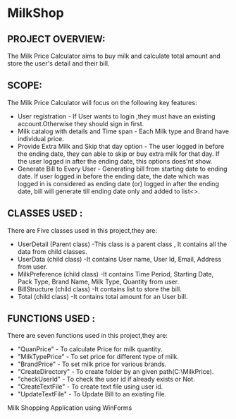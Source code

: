 # MilkShop
## PROJECT OVERVIEW:
The Milk Price Calculator aims to buy milk and calculate total amount and store the user's detail and their bill.

## SCOPE:
The Milk Price Calculator will focus on the following key features:
- User registration - If User wants to login ,they must have an existing account.Otherwise they should sign in first.
- Milk catalog with details and Time span - Each Milk type and Brand have individual price. 
- Provide Extra Milk and Skip that day option - The user logged in before the ending date, they can able to skip or buy extra milk for that day. If the user logged in after the ending date, this options does'nt show.
- Generate Bill to Every User - Generating bill from starting date to ending date. If user logged in before the ending date, the date which was logged in is considered as ending date (or) logged in after the ending date, bill will generate till ending date only and added to list<>. 

## CLASSES USED :
There are Five classes used in this project,they are:
- UserDetail (Parent class) -This class is a parent class , It contains all the data from child classes.
- UserData (child class) -It contains User name, User Id, Email, Address from user.
- MilkPreference (child class) -It contains Time Period, Starting Date, Pack Type, Brand Name, Milk Type, Quantity from user.
- BillStructure (child class) -It contains list<BillStructure> to store the bill.
- Total (child class) -It contains total amount for an User bill.

## FUNCTIONS USED :
There are seven functions used in this project,they are:
- "QuanPrice" - To calculate Price for milk quantity.
- "MilkTypePrice" - To set price for different type of milk.
- "BrandPrice" - To set milk price for various brands.
- "CreateDirectory" - To create folder by an given path(C:\\MilkPrice).
- "checkUserId" - To check the user id if already exists or Not.
- "CreateTextFile" - To create text file using user id.
- "UpdateTextFile" - To Update Bill to an existing file.

Milk Shopping Application using WinForms
